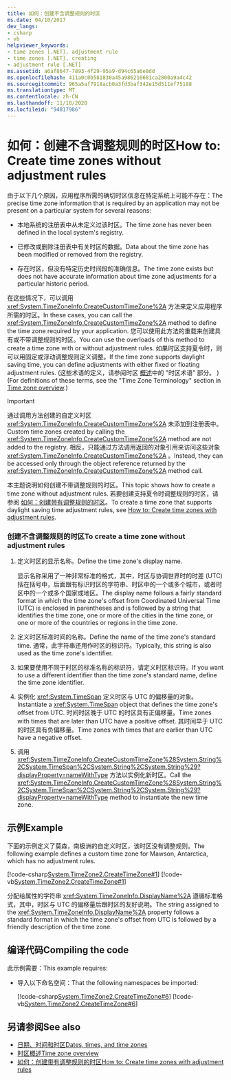 ```yaml
---
title: 如何：创建不含调整规则的时区
ms.date: 04/10/2017
dev_langs:
- csharp
- vb
helpviewer_keywords:
- time zones [.NET], adjustment rule
- time zones [.NET], creating
- adjustment rule [.NET]
ms.assetid: a6af8647-7893-4f29-95a9-d94c65a6e8dd
ms.openlocfilehash: 411a0c0b581830a45a986216681ca2800a9a4c42
ms.sourcegitcommit: 965a5af7918acb0a3fd3baf342e15d511ef75188
ms.translationtype: MT
ms.contentlocale: zh-CN
ms.lasthandoff: 11/18/2020
ms.locfileid: "94817986"
---
```

# <a name="how-to-create-time-zones-without-adjustment-rules"></a><span data-ttu-id="7c18c-102">如何：创建不含调整规则的时区</span><span class="sxs-lookup"><span data-stu-id="7c18c-102">How to: Create time zones without adjustment rules</span></span>

<span data-ttu-id="7c18c-103">由于以下几个原因，应用程序所需的确切时区信息在特定系统上可能不存在：</span><span class="sxs-lookup"><span data-stu-id="7c18c-103">The precise time zone information that is required by an application may not be present on a particular system for several reasons:</span></span>

- <span data-ttu-id="7c18c-104">本地系统的注册表中从未定义过该时区。</span><span class="sxs-lookup"><span data-stu-id="7c18c-104">The time zone has never been defined in the local system's registry.</span></span>

- <span data-ttu-id="7c18c-105">已修改或删除注册表中有关时区的数据。</span><span class="sxs-lookup"><span data-stu-id="7c18c-105">Data about the time zone has been modified or removed from the registry.</span></span>

- <span data-ttu-id="7c18c-106">存在时区，但没有特定历史时间段的准确信息。</span><span class="sxs-lookup"><span data-stu-id="7c18c-106">The time zone exists but does not have accurate information about time zone adjustments for a particular historic period.</span></span>

<span data-ttu-id="7c18c-107">在这些情况下，可以调用 <xref:System.TimeZoneInfo.CreateCustomTimeZone%2A> 方法来定义应用程序所需的时区。</span><span class="sxs-lookup"><span data-stu-id="7c18c-107">In these cases, you can call the <xref:System.TimeZoneInfo.CreateCustomTimeZone%2A> method to define the time zone required by your application.</span></span> <span data-ttu-id="7c18c-108">您可以使用此方法的重载来创建具有或不带调整规则的时区。</span><span class="sxs-lookup"><span data-stu-id="7c18c-108">You can use the overloads of this method to create a time zone with or without adjustment rules.</span></span> <span data-ttu-id="7c18c-109">如果时区支持夏令时，则可以用固定或浮动调整规则定义调整。</span><span class="sxs-lookup"><span data-stu-id="7c18c-109">If the time zone supports daylight saving time, you can define adjustments with either fixed or floating adjustment rules.</span></span> <span data-ttu-id="7c18c-110"> (这些术语的定义，请参阅时区 [概述](time-zone-overview.md)中的 "时区术语" 部分。 ) </span><span class="sxs-lookup"><span data-stu-id="7c18c-110">(For definitions of these terms, see the "Time Zone Terminology" section in [Time zone overview](time-zone-overview.md).)</span></span>

> [!IMPORTANT]
> <span data-ttu-id="7c18c-111">通过调用方法创建的自定义时区 <xref:System.TimeZoneInfo.CreateCustomTimeZone%2A> 未添加到注册表中。</span><span class="sxs-lookup"><span data-stu-id="7c18c-111">Custom time zones created by calling the <xref:System.TimeZoneInfo.CreateCustomTimeZone%2A> method are not added to the registry.</span></span> <span data-ttu-id="7c18c-112">相反，只能通过方法调用返回的对象引用来访问这些对象 <xref:System.TimeZoneInfo.CreateCustomTimeZone%2A> 。</span><span class="sxs-lookup"><span data-stu-id="7c18c-112">Instead, they can be accessed only through the object reference returned by the <xref:System.TimeZoneInfo.CreateCustomTimeZone%2A> method call.</span></span>

<span data-ttu-id="7c18c-113">本主题说明如何创建不带调整规则的时区。</span><span class="sxs-lookup"><span data-stu-id="7c18c-113">This topic shows how to create a time zone without adjustment rules.</span></span> <span data-ttu-id="7c18c-114">若要创建支持夏令时调整规则的时区，请参阅 [如何：创建带有调整规则的时区](create-time-zones-with-adjustment-rules.md)。</span><span class="sxs-lookup"><span data-stu-id="7c18c-114">To create a time zone that supports daylight saving time adjustment rules, see [How to: Create time zones with adjustment rules](create-time-zones-with-adjustment-rules.md).</span></span>

### <a name="to-create-a-time-zone-without-adjustment-rules"></a><span data-ttu-id="7c18c-115">创建不含调整规则的时区</span><span class="sxs-lookup"><span data-stu-id="7c18c-115">To create a time zone without adjustment rules</span></span>

1. <span data-ttu-id="7c18c-116">定义时区的显示名称。</span><span class="sxs-lookup"><span data-stu-id="7c18c-116">Define the time zone's display name.</span></span>

   <span data-ttu-id="7c18c-117">显示名称采用了一种非常标准的格式，其中，时区与协调世界时的时差 (UTC) 括在括号中，后面跟有标识时区的字符串、时区中的一个或多个城市，或者时区中的一个或多个国家或地区。</span><span class="sxs-lookup"><span data-stu-id="7c18c-117">The display name follows a fairly standard format in which the time zone's offset from Coordinated Universal Time (UTC) is enclosed in parentheses and is followed by a string that identifies the time zone, one or more of the cities in the time zone, or one or more of the countries or regions in the time zone.</span></span>

2. <span data-ttu-id="7c18c-118">定义时区标准时间的名称。</span><span class="sxs-lookup"><span data-stu-id="7c18c-118">Define the name of the time zone's standard time.</span></span> <span data-ttu-id="7c18c-119">通常，此字符串还用作时区的标识符。</span><span class="sxs-lookup"><span data-stu-id="7c18c-119">Typically, this string is also used as the time zone's identifier.</span></span>

3. <span data-ttu-id="7c18c-120">如果要使用不同于时区的标准名称的标识符，请定义时区标识符。</span><span class="sxs-lookup"><span data-stu-id="7c18c-120">If you want to use a different identifier than the time zone's standard name, define the time zone identifier.</span></span>

4. <span data-ttu-id="7c18c-121">实例化 <xref:System.TimeSpan> 定义时区与 UTC 的偏移量的对象。</span><span class="sxs-lookup"><span data-stu-id="7c18c-121">Instantiate a <xref:System.TimeSpan> object that defines the time zone's offset from UTC.</span></span> <span data-ttu-id="7c18c-122">时间时区晚于 UTC 的时区具有正偏移量。</span><span class="sxs-lookup"><span data-stu-id="7c18c-122">Time zones with times that are later than UTC have a positive offset.</span></span> <span data-ttu-id="7c18c-123">其时间早于 UTC 的时区具有负偏移量。</span><span class="sxs-lookup"><span data-stu-id="7c18c-123">Time zones with times that are earlier than UTC have a negative offset.</span></span>

5. <span data-ttu-id="7c18c-124">调用 <xref:System.TimeZoneInfo.CreateCustomTimeZone%28System.String%2CSystem.TimeSpan%2CSystem.String%2CSystem.String%29?displayProperty=nameWithType> 方法以实例化新时区。</span><span class="sxs-lookup"><span data-stu-id="7c18c-124">Call the <xref:System.TimeZoneInfo.CreateCustomTimeZone%28System.String%2CSystem.TimeSpan%2CSystem.String%2CSystem.String%29?displayProperty=nameWithType> method to instantiate the new time zone.</span></span>

## <a name="example"></a><span data-ttu-id="7c18c-125">示例</span><span class="sxs-lookup"><span data-stu-id="7c18c-125">Example</span></span>

<span data-ttu-id="7c18c-126">下面的示例定义了莫森，南极洲的自定义时区，该时区没有调整规则。</span><span class="sxs-lookup"><span data-stu-id="7c18c-126">The following example defines a custom time zone for Mawson, Antarctica, which has no adjustment rules.</span></span>

[!code-csharp[System.TimeZone2.CreateTimeZone#1](../../../samples/snippets/csharp/VS_Snippets_CLR_System/system.TimeZone2.CreateTimeZone/cs/System.TimeZone2.CreateTimeZone.cs#1)]
[!code-vb[System.TimeZone2.CreateTimeZone#1](../../../samples/snippets/visualbasic/VS_Snippets_CLR_System/system.TimeZone2.CreateTimeZone/vb/System.TimeZone2.CreateTimeZone.vb#1)]

<span data-ttu-id="7c18c-127">分配给属性的字符串 <xref:System.TimeZoneInfo.DisplayName%2A> 遵循标准格式，其中，时区与 UTC 的偏移量后跟时区的友好说明。</span><span class="sxs-lookup"><span data-stu-id="7c18c-127">The string assigned to the <xref:System.TimeZoneInfo.DisplayName%2A> property follows a standard format in which the time zone's offset from UTC is followed by a friendly description of the time zone.</span></span>

## <a name="compiling-the-code"></a><span data-ttu-id="7c18c-128">编译代码</span><span class="sxs-lookup"><span data-stu-id="7c18c-128">Compiling the code</span></span>

<span data-ttu-id="7c18c-129">此示例需要：</span><span class="sxs-lookup"><span data-stu-id="7c18c-129">This example requires:</span></span>

- <span data-ttu-id="7c18c-130">导入以下命名空间：</span><span class="sxs-lookup"><span data-stu-id="7c18c-130">That the following namespaces be imported:</span></span>

  [!code-csharp[System.TimeZone2.CreateTimeZone#6](../../../samples/snippets/csharp/VS_Snippets_CLR_System/system.TimeZone2.CreateTimeZone/cs/System.TimeZone2.CreateTimeZone.cs#6)]
  [!code-vb[System.TimeZone2.CreateTimeZone#6](../../../samples/snippets/visualbasic/VS_Snippets_CLR_System/system.TimeZone2.CreateTimeZone/vb/System.TimeZone2.CreateTimeZone.vb#6)]

## <a name="see-also"></a><span data-ttu-id="7c18c-131">另请参阅</span><span class="sxs-lookup"><span data-stu-id="7c18c-131">See also</span></span>

- [<span data-ttu-id="7c18c-132">日期、时间和时区</span><span class="sxs-lookup"><span data-stu-id="7c18c-132">Dates, times, and time zones</span></span>](index.md)
- [<span data-ttu-id="7c18c-133">时区概述</span><span class="sxs-lookup"><span data-stu-id="7c18c-133">Time zone overview</span></span>](time-zone-overview.md)
- [<span data-ttu-id="7c18c-134">如何：创建带有调整规则的时区</span><span class="sxs-lookup"><span data-stu-id="7c18c-134">How to: Create time zones with adjustment rules</span></span>](create-time-zones-with-adjustment-rules.md)
